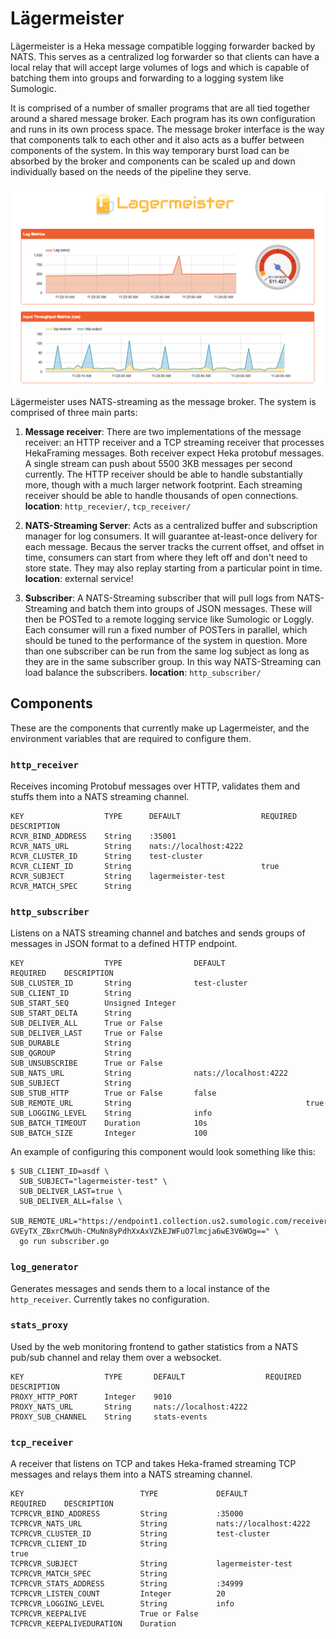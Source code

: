 Lägermeister
============

Lägermeister is a Heka message compatible logging forwarder backed by NATS.
This serves as a centralized log forwarder so that clients can have a local
relay that will accept large volumes of logs and which is capable of batching
them into groups and forwarding to a logging system like Sumologic.

It is comprised of a number of smaller programs that are all tied together
around a shared message broker. Each program has its own configuration and runs
in its own process space. The message broker interface is the way that
components talk to each other and it also acts as a buffer between components
of the system. In this way temporary burst load can be absorbed by the broker
and components can be scaled up and down individually based on the needs of the
pipeline they serve.

![Lägermeister dashboard](assets/screenshot.png)

Lägermeister uses NATS-streaming as the message broker. The system is comprised
of three main parts:

1. **Message receiver**: There are two implementations of the message receiver:
   an HTTP receiver and a TCP streaming receiver that processes HekaFraming
   messages. Both receiver expect Heka protobuf messages. A single stream can
   push about 5500 3KB messages per second currently. The HTTP receiver should
   be able to handle substantially more, though with a much larger network
   footprint. Each streaming receiver should be able to handle thousands of
   open connections.
   **location**: `http_recevier/`, `tcp_receiver/`

2. **NATS-Streaming Server**: Acts as a centralized buffer and subscription
   manager for log consumers. It will guarantee at-least-once delivery for each
   message. Becaus the server tracks the current offset, and offset in time,
   consumers can start from where they left off and don't need to store state.
   They may also replay starting from a particular point in time.
   **location**: external service!

3. **Subscriber**: A NATS-Streaming subscriber that will pull logs from NATS-
   Streaming and batch them into groups of JSON messages. These will then be
   POSTed to a remote logging service like Sumologic or Loggly. Each consumer
   will run a fixed number of POSTers in parallel, which should be tuned to
   the performance of the system in question. More than one subscriber can be
   run from the same log subject as long as they are in the same subscriber group.
   In this way NATS-Streaming can load balance the subscribers.
   **location**: `http_subscriber/`

Components
----------

These are the components that currently make up Lagermeister, and the
environment variables that are required to configure them.

### `http_receiver`

Receives incoming Protobuf messages over HTTP, validates them and stuffs them
into a NATS streaming channel.

```
KEY                  TYPE      DEFAULT                  REQUIRED    DESCRIPTION
RCVR_BIND_ADDRESS    String    :35001
RCVR_NATS_URL        String    nats://localhost:4222
RCVR_CLUSTER_ID      String    test-cluster
RCVR_CLIENT_ID       String                             true
RCVR_SUBJECT         String    lagermeister-test
RCVR_MATCH_SPEC      String
```

### `http_subscriber`

Listens on a NATS streaming channel and batches and sends groups of messages in
JSON format to a defined HTTP endpoint.

```
KEY                  TYPE                DEFAULT                  REQUIRED    DESCRIPTION
SUB_CLUSTER_ID       String              test-cluster
SUB_CLIENT_ID        String
SUB_START_SEQ        Unsigned Integer
SUB_START_DELTA      String
SUB_DELIVER_ALL      True or False
SUB_DELIVER_LAST     True or False
SUB_DURABLE          String
SUB_QGROUP           String
SUB_UNSUBSCRIBE      True or False
SUB_NATS_URL         String              nats://localhost:4222
SUB_SUBJECT          String
SUB_STUB_HTTP        True or False       false
SUB_REMOTE_URL       String                                       true
SUB_LOGGING_LEVEL    String              info
SUB_BATCH_TIMEOUT    Duration            10s
SUB_BATCH_SIZE       Integer             100
```

An example of configuring this component would look something like this:
```
$ SUB_CLIENT_ID=asdf \
  SUB_SUBJECT="lagermeister-test" \
  SUB_DELIVER_LAST=true \
  SUB_DELIVER_ALL=false \
  SUB_REMOTE_URL="https://endpoint1.collection.us2.sumologic.com/receiver/v1/http/ZaVnC4dhaV2Djfx_aJ93Ht013FC51G9_FuWipqPPW5RSxez24iXceWKhPfxlPh-GVEyTX_ZBxrCMwUh-CMuNn8yPdhXxAxVZkEJWFuO7lmcja6wE3V6WOg==" \
  go run subscriber.go
```


### `log_generator`

Generates messages and sends them to a local instance of the `http_receiver`.
Currently takes no configuration.

### `stats_proxy`

Used by the web monitoring frontend to gather statistics from a NATS pub/sub
channel and relay them over a websocket.

```
KEY                  TYPE       DEFAULT                  REQUIRED    DESCRIPTION
PROXY_HTTP_PORT      Integer    9010
PROXY_NATS_URL       String     nats://localhost:4222
PROXY_SUB_CHANNEL    String     stats-events
```

### `tcp_receiver`

A receiver that listens on TCP and takes Heka-framed streaming TCP messages
and relays them into a NATS streaming channel.

```
KEY                          TYPE             DEFAULT                  REQUIRED    DESCRIPTION
TCPRCVR_BIND_ADDRESS         String           :35000
TCPRCVR_NATS_URL             String           nats://localhost:4222
TCPRCVR_CLUSTER_ID           String           test-cluster
TCPRCVR_CLIENT_ID            String                                    true
TCPRCVR_SUBJECT              String           lagermeister-test
TCPRCVR_MATCH_SPEC           String
TCPRCVR_STATS_ADDRESS        String           :34999
TCPRCVR_LISTEN_COUNT         Integer          20
TCPRCVR_LOGGING_LEVEL        String           info
TCPRCVR_KEEPALIVE            True or False
TCPRCVR_KEEPALIVEDURATION    Duration
```
